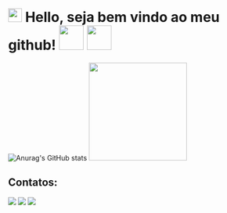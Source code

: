 <h1 align="left">
<img src="https://media.giphy.com/media/hvRJCLFzcasrR4ia7z/giphy.gif" width="28">
Hello, seja bem vindo ao meu github!  <img src="https://media.giphy.com/media/12oufCB0MyZ1Go/giphy.gif" width="50">
<img src="https://media.giphy.com/media/10hC8uSoLSSwQo/giphy.gif" width="50">
</h1>

![Anurag's GitHub stats](https://github-readme-stats.vercel.app/api?username=KluverGuilherme&show_icons=true&theme=radical)      <img src="https://media.giphy.com/media/10hC8uSoLSSwQo/giphy.gif" width="200">
## Contatos:
<div>
<a href="https://instagram.com/klr.guilherme" target="_blank"><img src="https://img.shields.io/badge/-Instagram-%23E4405F?style=for-the-badge&logo=instagram&logoColor=white" target="_blank"></a>
<a href = "mailto:klr.guilherme@gmail.com"><img src="https://img.shields.io/badge/-Gmail-%23333?style=for-the-badge&logo=gmail&logoColor=white" target="_blank"></a>
<a href="https://www.linkedin.com/in/kluverguilherme" target="_blank"><img src="https://img.shields.io/badge/-LinkedIn-%230077B5?style=for-the-badge&logo=linkedin&logoColor=white" target="_blank"></a>   
</div>
  
